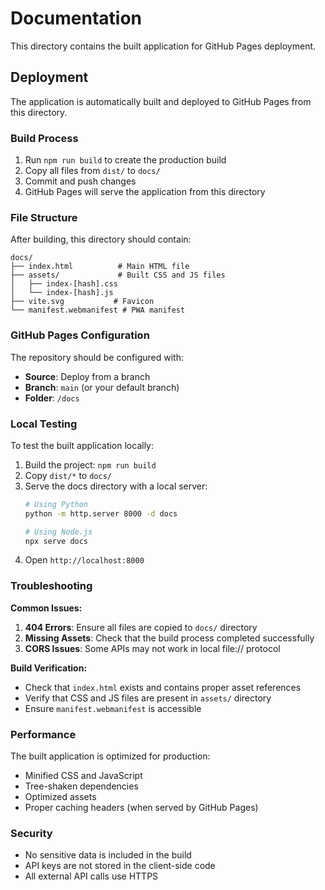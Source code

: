 # Documentation

This directory contains the built application for GitHub Pages deployment.

## Deployment

The application is automatically built and deployed to GitHub Pages from this directory.

### Build Process

1. Run `npm run build` to create the production build
2. Copy all files from `dist/` to `docs/`
3. Commit and push changes
4. GitHub Pages will serve the application from this directory

### File Structure

After building, this directory should contain:

```
docs/
├── index.html          # Main HTML file
├── assets/             # Built CSS and JS files
│   ├── index-[hash].css
│   └── index-[hash].js
├── vite.svg           # Favicon
└── manifest.webmanifest # PWA manifest
```

### GitHub Pages Configuration

The repository should be configured with:

- **Source**: Deploy from a branch
- **Branch**: `main` (or your default branch)
- **Folder**: `/docs`

### Local Testing

To test the built application locally:

1. Build the project: `npm run build`
2. Copy `dist/*` to `docs/`
3. Serve the docs directory with a local server:
   ```bash
   # Using Python
   python -m http.server 8000 -d docs
   
   # Using Node.js
   npx serve docs
   ```
4. Open `http://localhost:8000`

### Troubleshooting

**Common Issues:**

1. **404 Errors**: Ensure all files are copied to `docs/` directory
2. **Missing Assets**: Check that the build process completed successfully
3. **CORS Issues**: Some APIs may not work in local file:// protocol

**Build Verification:**

- Check that `index.html` exists and contains proper asset references
- Verify that CSS and JS files are present in `assets/` directory
- Ensure `manifest.webmanifest` is accessible

### Performance

The built application is optimized for production:

- Minified CSS and JavaScript
- Tree-shaken dependencies
- Optimized assets
- Proper caching headers (when served by GitHub Pages)

### Security

- No sensitive data is included in the build
- API keys are not stored in the client-side code
- All external API calls use HTTPS
